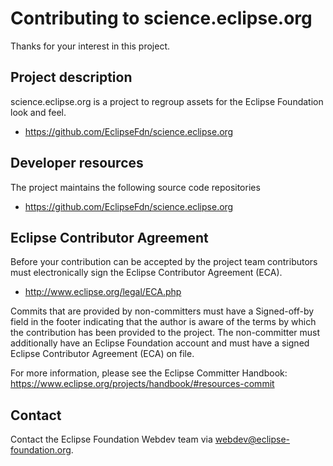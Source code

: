 # Contributing to science.eclipse.org

Thanks for your interest in this project.

## Project description

science.eclipse.org is a project to regroup assets for the Eclipse Foundation look and feel. 

* https://github.com/EclipseFdn/science.eclipse.org

## Developer resources

The project maintains the following source code repositories

* https://github.com/EclipseFdn/science.eclipse.org

## Eclipse Contributor Agreement

Before your contribution can be accepted by the project team contributors must
electronically sign the Eclipse Contributor Agreement (ECA).

* http://www.eclipse.org/legal/ECA.php

Commits that are provided by non-committers must have a Signed-off-by field in
the footer indicating that the author is aware of the terms by which the
contribution has been provided to the project. The non-committer must
additionally have an Eclipse Foundation account and must have a signed Eclipse
Contributor Agreement (ECA) on file.

For more information, please see the Eclipse Committer Handbook:
https://www.eclipse.org/projects/handbook/#resources-commit

## Contact

Contact the Eclipse Foundation Webdev team via webdev@eclipse-foundation.org.
